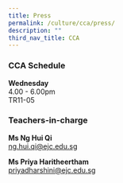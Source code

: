 ```yaml
---
title: Press
permalink: /culture/cca/press/
description: ""
third_nav_title: CCA
---
```

### CCA Schedule

**Wednesday**  
4.00 - 6.00pm  
TR11-05

### Teachers-in-charge

**Ms Ng Hui Qi**    
[ng.hui.qi@ejc.edu.sg](mailto:ng.hui.qi@ejc.edu.sg)

**Ms Priya Haritheertham**  
[priyadharshini@ejc.edu.sg](mailto:priyadharshini@ejc.edu.sg)